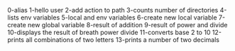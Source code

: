 0-alias
1-hello user
2-add action to path
3-counts number of directories
4-lists env variables
5-local and env variables
6-create new local variable
7-create new global variable
8-result of addition
9-result of power and divide
10-displays the result of breath power divide
11-converts base 2 to 10
12-prints all combinations of two letters
13-prints a number of two decimals
